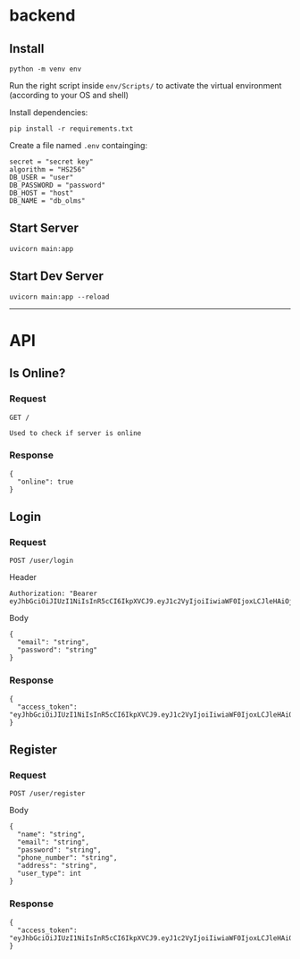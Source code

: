 # backend

## Install

    python -m venv env

Run the right script inside `env/Scripts/` to activate the virtual environment (according to your OS and shell)

Install dependencies:

    pip install -r requirements.txt

Create a file named `.env` containging:

    secret = "secret key"
    algorithm = "HS256"
    DB_USER = "user"
    DB_PASSWORD = "password"
    DB_HOST = "host"
    DB_NAME = "db_olms"

## Start Server

    uvicorn main:app

## Start Dev Server

    uvicorn main:app --reload

----------

# API

## Is Online?

### Request

`GET /`

    Used to check if server is online

### Response
    {
      "online": true
    }

## Login

### Request

`POST /user/login`

Header

    Authorization: "Bearer eyJhbGciOiJIUzI1NiIsInR5cCI6IkpXVCJ9.eyJ1c2VyIjoiIiwiaWF0IjoxLCJleHAiOjF9.EDlEYFy92fI9WBNCYyyLZkr7xUq4UyOfNMV3Akm1sn8"

Body

    {
      "email": "string",
      "password": "string"
    }

### Response
    {
      "access_token": "eyJhbGciOiJIUzI1NiIsInR5cCI6IkpXVCJ9.eyJ1c2VyIjoiIiwiaWF0IjoxLCJleHAiOjF9.EDlEYFy92fI9WBNCYyyLZkr7xUq4UyOfNMV3Akm1sn8"
    }

## Register

### Request

`POST /user/register`

Body

    {
      "name": "string",
      "email": "string",
      "password": "string",
      "phone_number": "string",
      "address": "string",
      "user_type": int
    }

### Response
    {
      "access_token": "eyJhbGciOiJIUzI1NiIsInR5cCI6IkpXVCJ9.eyJ1c2VyIjoiIiwiaWF0IjoxLCJleHAiOjF9.EDlEYFy92fI9WBNCYyyLZkr7xUq4UyOfNMV3Akm1sn8"
    }
